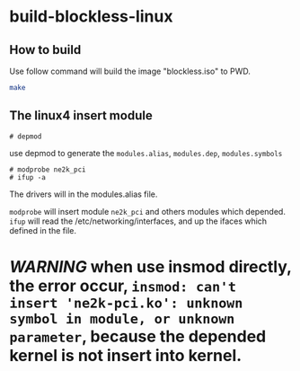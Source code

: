 # build-blockless-linux

## How to build

Use follow command will build the image "blockless.iso" to PWD.
```bash
make 
```

## The linux4 insert module
```
# depmod
```
use depmod to generate the `modules.alias`, `modules.dep`, `modules.symbols`
```
# modprobe ne2k_pci
# ifup -a
```

The drivers will in the modules.alias file.

`modprobe` will insert module `ne2k_pci` and others modules which depended.
`ifup` will read the /etc/networking/interfaces, and up the ifaces  which defined in the file.

***WARNING*** when use insmod directly, the error occur, `insmod: can't insert 'ne2k-pci.ko': unknown symbol in module, or unknown parameter`, because the depended kernel is not insert into kernel.
=======
